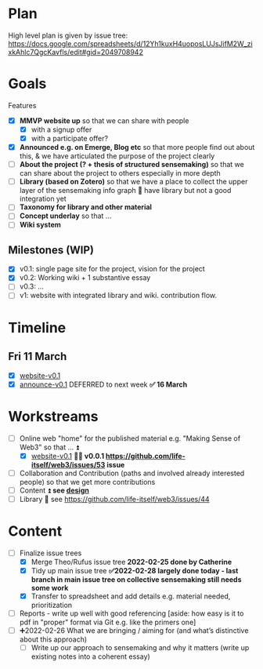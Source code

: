 # Plan

High level plan is given by issue tree: https://docs.google.com/spreadsheets/d/12Yh1kuxH4uoposLUJsJifM2W_zixkAhlc7QgcKavfls/edit#gid=2049708942

# Goals

Features

* [x] **MMVP website up** so that we can share with people
  * [x] with a signup offer
  * [x] with a participate offer?
* [x] **Announced e.g. on Emerge, Blog etc** so that more people find out about this, & we have articulated the purpose of the project clearly
* [ ] **About the project (? + thesis of structured sensemaking)** so that we can share about the project to others especially in more depth
* [ ] **Library (based on Zotero)** so that we have a place to collect the upper layer of the sensemaking info graph 🚧 have library but not a good integration yet
* [ ] **Taxonomy for library and other material**
* [ ] **Concept underlay** so that ...
* [ ] **Wiki system**

## Milestones (WIP)

* [x] v0.1: single page site for the project, vision for the project
* [x] v0.2: Working wiki + 1 substantive essay
* [ ] v0.3: ...
* [ ] v1: website with integrated library and wiki. contribution flow.

# Timeline

## Fri 11 March

* [x] [website-v0.1](projects/website-v0.1.md)
* [x] [announce-v0.1](projects/announce-v0.1.md) DEFERRED to next week **✅ 16 March**

# Workstreams

* [ ] Online web "home" for the published material e.g. "Making Sense of Web3" so that ... ⏫
  * [x] [website-v0.1](projects/website-v0.1.md) **🏃‍♂️ v0.0.1 https://github.com/life-itself/web3/issues/53 issue**
* [ ] Collaboration and Contribution (paths and involved already interested people) so that we get more contributions
* [ ] Content ⏫ **see [design](design.md)**
* [ ] Library 🔼 see https://github.com/life-itself/web3/issues/44

# Content

* [ ] Finalize issue trees
  * [x] Merge Theo/Rufus issue tree **2022-02-25 done by Catherine**
  * [x] Tidy up main issue tree **✅2022-02-28 largely done today - last branch in main issue tree on collective sensemaking still needs some work**
  * [x] Transfer to spreadsheet and add details e.g. material needed, prioritization 
* [ ] Reports - write up well with good referencing [aside: how easy is it to pdf in "proper" format via Git e.g. like the primers one]
* [ ] ➕2022-02-26 What we are bringing / aiming for (and what’s distinctive about this approach)
  * [ ] Write up our approach to sensemaking and why it matters (write up existing notes into a coherent essay)